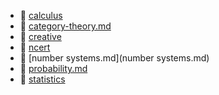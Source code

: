 * 📂 [calculus](calculus)
* 📄 [category-theory.md](category-theory.md)
* 📂 [creative](creative)
* 📂 [ncert](ncert)
* 📄 [number systems.md](number systems.md)
* 📄 [probability.md](probability.md)
* 📂 [statistics](statistics)

